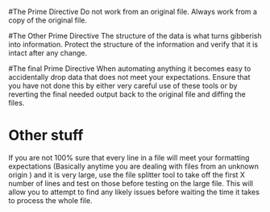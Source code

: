 #The Prime Directive
Do not work from an original file. Always work from a copy of the original file.

#The Other Prime Directive
The structure of the data is what turns gibberish into information. Protect the 
structure of the information and verify that it is intact after any change.

#The final Prime Directive
When automating anything it becomes easy to accidentally drop data that does not
meet your expectations. Ensure that you have not done this by either very careful
use of these tools or by reverting the final needed output back to the original file
and diffing the files.


# Other stuff

If you are not 100% sure that every line in a file will meet your formatting 
expectations (Basically anytime you are dealing with files from an unknown
origin ) and it is very large, use the file splitter tool to take off the first
X number of lines and test on those before testing on the large file.  This will
allow you to attempt to find any likely issues before waiting the time it takes
to process the whole file. 

